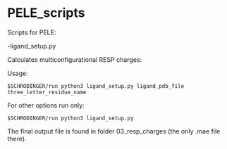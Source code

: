# PELE_scripts
Scripts for PELE:

-ligand_setup.py

  Calculates multiconfigurational RESP charges:
  
  Usage:
  
    $SCHRODINGER/run python3 ligand_setup.py ligand_pdb_file three_letter_residue_name 
    
  For other options run only:
  
    $SCHRODINGER/run python3 ligand_setup.py
    
  The final output file is found in folder 03_resp_charges (the only .mae file there).

